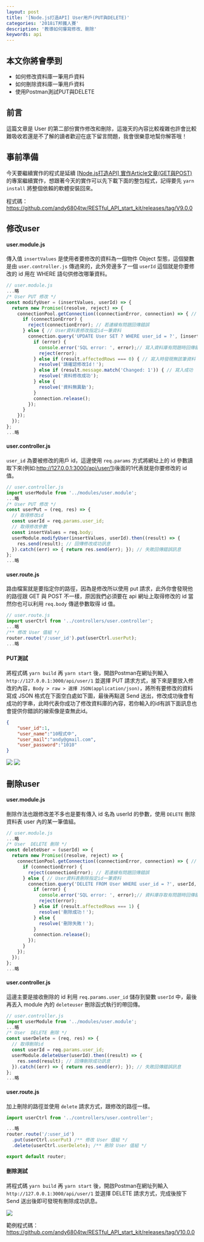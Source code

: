 ```yaml
---
layout: post
title: '[Node.js打造API] User用戶(PUT與DELETE)'
categories: '2018iT邦鐵人賽'
description: '教導如何攥寫修改、刪除'
keywords: api
---
```


## 本文你將會學到
- 如何修改資料庫一筆用戶資料
- 如何刪除資料庫一筆用戶資料
- 使用Postman測試PUT與DELETE

## 前言
這篇文章是 User 的第二部份實作修改和刪除，這幾天的內容比較複雜也許會比較難吸收若還是不了解的讀者歡迎在底下留言問題，我會很樂意地幫你解答哦！

## 事前準備
今天要繼續實作的程式是延續 [[Node.js打造API] 實作Article文章(GET與POST)](https://andy6804tw.github.io/2018/01/03/user-api-tutorial(1)/) 的專案繼續實作，想跟著今天的實作可以先下載下面的整包程式，記得要先 `yarn install` 將整個依賴的軟體安裝回來。

程式碼：https://github.com/andy6804tw/RESTful_API_start_kit/releases/tag/V9.0.0

## 修改user

#### user.module.js

傳入值 `insertValues` 是使用者要修改的資料為一個物件 Object 型態，這個變數是由 `user.controller.js` 傳過來的，此外旁邊多了一個 `userId` 這個就是你要修改的 id 用在 WHERE 語句供修改哪筆資料。

```js
// user.module.js
...略
/* User PUT 修改 */
const modifyUser = (insertValues, userId) => {
  return new Promise((resolve, reject) => {
    connectionPool.getConnection((connectionError, connection) => { // 資料庫連線
      if (connectionError) {
        reject(connectionError); // 若連線有問題回傳錯誤
      } else { // User資料表修改指定id一筆資料
        connection.query('UPDATE User SET ? WHERE user_id = ?', [insertValues, userId], (error, result) => {
          if (error) {
            console.error('SQL error: ', error);// 寫入資料庫有問題時回傳錯誤
            reject(error);
          } else if (result.affectedRows === 0) { // 寫入時發現無該筆資料
            resolve('請確認修改Id！');
          } else if (result.message.match('Changed: 1')) { // 寫入成功
            resolve('資料修改成功');
          } else {
            resolve('資料無異動');
          }
          connection.release();
        });
      }
    });
  });
};
...略
```

#### user.controller.js
`user_id` 為要被修改的用戶 id，這邊使用 `req.params` 方式將網址上的 id 參數讀取下來(例如:http://127.0.0.1:3000/api/user/1)後面的1代表就是你要修改的 id 值。

```js
// user.controller.js
import userModule from '../modules/user.module';
...略
/* User PUT 修改 */
const userPut = (req, res) => {
  // 取得修改id
  const userId = req.params.user_id;
  // 取得修改參數
  const insertValues = req.body;
  userModule.modifyUser(insertValues, userId).then((result) => {
    res.send(result); // 回傳修改成功訊息
  }).catch((err) => { return res.send(err); }); // 失敗回傳錯誤訊息
};
...略
```

#### user.route.js
路由檔案就是要指定你的路徑，因為是修改所以使用 put 請求，此外你會發現他的路徑跟 GET 與 POST 不一樣，原因我們必須要在 api 網址上取得修改的 id 當然你也可以利用 `req.body` 傳遞參數取得 id 值。

```js
// user.route.js
import userCtrl from '../controllers/user.controller';
...略
/** 修改 User 值組 */
router.route('/:user_id').put(userCtrl.userPut);
...略
```

#### PUT測試
將程式碼 `yarn build` 再 `yarn start` 後，開啟Postman在網址列輸入 `http://127.0.0.1:3000/api/user/1` 並選擇 PUT 請求方式，接下來是要放入修改的內容，`Body > raw > 選擇 JSON(application/json)`，將所有要修改的資料寫成 JSON 格式在下面空白處如下圖，最後再點選 Send 送出，修改成功後會有成功的字串，此時代表你成功了修改資料庫的內容，若你輸入的id有誤下面訊息也會提供你錯誤的線索像是查無此id。

```json
{
	"user_id":1,
	"user_name":"10程式中",
	"user_mail":"andy@gmail.com",
	"user_password":"1010"
}
```

<img src="/images/posts/it2018/img1070106-1.png">
<img src="/images/posts/it2018/img1070106-2.png">


## 刪除user

#### user.module.js
刪除作法也跟修改差不多也是要有傳入 id 名為 userId 的參數，使用 `DELETE` 刪除資料表 user 內的某一筆值組。

```js
// user.module.js
...略
/* User  DELETE 刪除 */
const deleteUser = (userId) => {
  return new Promise((resolve, reject) => {
    connectionPool.getConnection((connectionError, connection) => { // 資料庫連線
      if (connectionError) {
        reject(connectionError); // 若連線有問題回傳錯誤
      } else { // User資料表刪除指定id一筆資料
        connection.query('DELETE FROM User WHERE user_id = ?', userId, (error, result) => {
          if (error) {
            console.error('SQL error: ', error);// 資料庫存取有問題時回傳錯誤
            reject(error);
          } else if (result.affectedRows === 1) {
            resolve('刪除成功！');
          } else {
            resolve('刪除失敗！');
          }
          connection.release();
        });
      }
    });
  });
};
...略
```

#### user.controller.js
這邊主要是接收刪除的 id 利用 `req.params.user_id` 儲存到變數 `userId` 中，最後再丟入 module 內的 `deleteuser` 刪除函式執行的帶回傳。

```js
// user.controller.js
import userModule from '../modules/user.module';
...略
/* User  DELETE 刪除 */
const userDelete = (req, res) => {
  // 取得刪除id
  const userId = req.params.user_id;
  userModule.deleteUser(userId).then((result) => {
    res.send(result); // 回傳刪除成功訊息
  }).catch((err) => { return res.send(err); }); // 失敗回傳錯誤訊息
};
...略
```

#### user.route.js
加上刪除的路徑並使用 `delete` 請求方式，跟修改的路徑一樣。

```js
import userCtrl from '../controllers/user.controller';

...略
router.route('/:user_id')
  .put(userCtrl.userPut) /** 修改 User 值組 */
  .delete(userCtrl.userDelete); /** 刪除 User 值組 */

export default router;
```

#### 刪除測試
將程式碼 `yarn build` 再 `yarn start` 後，開啟Postman在網址列輸入 `http://127.0.0.1:3000/api/user/1` 並選擇 DELETE 請求方式，完成後按下 Send 送出後即可發現有刪除成功訊息。

<img src="/images/posts/it2018/img1070106-3.png">


範例程式碼：https://github.com/andy6804tw/RESTful_API_start_kit/releases/tag/V10.0.0

